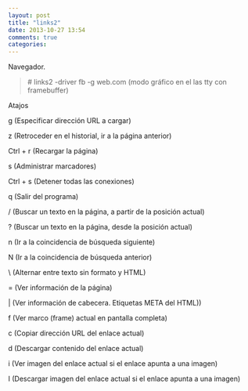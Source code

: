 ```yaml
---
layout: post
title: "links2"
date: 2013-10-27 13:54
comments: true
categories: 
---
```

Navegador.

>\# links2 -driver fb -g web.com (modo gráfico en el las tty con framebuffer)

Atajos

g (Especificar dirección URL a cargar)

z (Retroceder en el historial, ir a la página anterior)

Ctrl + r (Recargar la página) 

s (Administrar marcadores) 

Ctrl + s (Detener todas las conexiones)

q (Salir del programa) 

/ (Buscar un texto en la página, a partir de la posición actual)

? (Buscar un texto en la página, desde la posición actual) 

n (Ir a la coincidencia de búsqueda siguiente)

N (Ir a la coincidencia de búsqueda anterior)

\ (Alternar entre texto sin formato y HTML)

= (Ver información de la página) 

| (Ver información de cabecera. Etiquetas META del HTML))

f (Ver marco (frame) actual en pantalla completa)

c (Copiar dirección URL del enlace actual)

d (Descargar contenido del enlace actual)

i (Ver imagen del enlace actual si el enlace apunta a una imagen) 

I (Descargar imagen del enlace actual si el enlace apunta a una imagen) 

